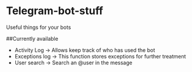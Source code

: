 # Telegram-bot-stuff
Useful things for your bots

##Currently available

* Activity Log -> Allows keep track of who has used the bot
* Exceptions log -> This function stores exceptions for further treatment
* User search -> Search an @user in the message
